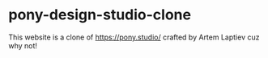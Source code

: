 # pony-design-studio-clone
This website is a clone of https://pony.studio/ crafted by Artem Laptiev cuz why not! 

